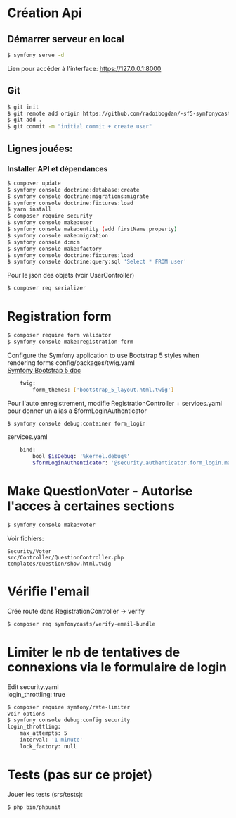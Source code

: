 # Création Api

## Démarrer serveur en local
```bash
$ symfony serve -d
```
Lien pour accéder à l'interface: https://127.0.0.1:8000

## Git 
```bash
$ git init
$ git remote add origin https://github.com/radoibogdan/-sf5-symfonycasts-security.git
$ git add .
$ git commit -m "initial commit + create user"
```

## Lignes jouées:
### Installer API et dépendances
```bash
$ composer update
$ symfony console doctrine:database:create
$ symfony console doctrine:migrations:migrate
$ symfony console doctrine:fixtures:load
$ yarn install
$ composer require security
$ symfony console make:user
$ symfony console make:entity (add firstName property)
$ symfony console make:migration
$ symfony console d:m:m
$ symfony console make:factory
$ symfony console doctrine:fixtures:load
$ symfony console doctrine:query:sql 'Select * FROM user'
```

Pour le json des objets (voir UserController)
```bash
$ composer req serializer
```

# Registration form

```bash
$ composer require form validator
$ symfony console make:registration-form
```

Configure the Symfony application to use Bootstrap 5 styles when rendering forms
config/packages/twig.yaml  
 [Symfony Bootstrap 5 doc][1]  
```bash
    twig:  
        form_themes: ['bootstrap_5_layout.html.twig']
```

Pour l'auto enregistrement, modifie RegistrationController + services.yaml pour donner un alias a $formLoginAuthenticator
```bash
$ symfony console debug:container form_login
```
services.yaml
```bash
    bind:
        bool $isDebug: '%kernel.debug%'
        $formLoginAuthenticator: '@security.authenticator.form_login.main'
```

# Make QuestionVoter - Autorise l'acces à certaines sections
```bash
$ symfony console make:voter
```
Voir fichiers:

    Security/Voter
    src/Controller/QuestionController.php
    templates/question/show.html.twig

# Vérifie l'email
Crée route dans RegistrationController -> verify
```bash
$ composer req symfonycasts/verify-email-bundle
```

# Limiter le nb de tentatives de connexions via le formulaire de login
Edit security.yaml  
login_throttling: true
```bash
$ composer require symfony/rate-limiter
voir options
$ symfony console debug:config security
login_throttling:
    max_attempts: 5
    interval: '1 minute'
    lock_factory: null

```





# Tests (pas sur ce projet)
Jouer les tests (srs/tests):

```bash
$ php bin/phpunit
```

[1]: https://symfony.com/doc/current/form/bootstrap5.html
